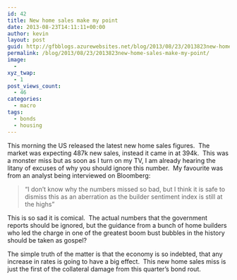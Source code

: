 ```yaml
---
id: 42
title: New home sales make my point
date: 2013-08-23T14:11:11+00:00
author: kevin
layout: post
guid: http://gfbblogs.azurewebsites.net/blog/2013/08/23/2013823new-home-sales-make-my-point/
permalink: /blog/2013/08/23/2013823new-home-sales-make-my-point/
image:
  - 
xyz_twap:
  - 1
post_views_count:
  - 46
categories:
  - macro
tags:
  - bonds
  - housing
---
```

This morning the US released the latest new home sales figures.  The market was expecting 487k new sales, instead it came in at 394k.  This was a monster miss but as soon as I turn on my TV, I am already hearing the litany of excuses of why you should ignore this number.  My favourite was from an analyst being interviewed on Bloomberg:

> &#8220;I don&#8217;t know why the numbers missed so bad, but I think it is safe to dismiss this as an aberration as the builder sentiment index is still at the highs&#8221;

This is so sad it is comical.  The actual numbers that the government reports should be ignored, but the guidance from a bunch of home builders who led the charge in one of the greatest boom bust bubbles in the history should be taken as gospel?

The simple truth of the matter is that the economy is so indebted, that any increase in rates is going to have a big effect.  This new home sales miss is just the first of the collateral damage from this quarter&#8217;s bond rout.

<img class="aligncenter" alt="" src="http://static.squarespace.com/static/500f3df9e4b006cb9ec150a3/50c60ecbe4b026203261b4d3/52176f31e4b01820fd29f7e8/1377267506037/Mozilo_Countrywide_Aug%2023%2013%2080157432.jpg" />